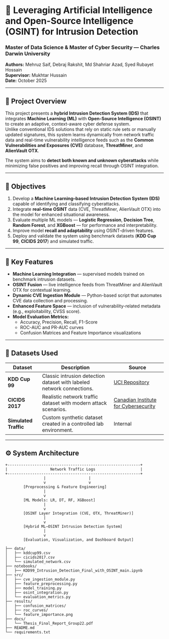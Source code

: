 # 🚀 Leveraging Artificial Intelligence and Open-Source Intelligence (OSINT) for Intrusion Detection

### Master of Data Science & Master of Cyber Security — Charles Darwin University  
**Authors:** Mehruz Saif, Debraj Rakshit, Md Shahriar Azad, Syed Rubayet Hossain  
**Supervisor:** Mukhtar Hussain  
**Date:** October 2025  

---

## 📘 Project Overview

This project presents a **hybrid Intrusion Detection System (IDS)** that integrates **Machine Learning (ML)** with **Open-Source Intelligence (OSINT)** to create an adaptive, context-aware cyber defense system.  
Unlike conventional IDS solutions that rely on static rule sets or manually updated signatures, this system learns dynamically from network traffic data and real-time vulnerability intelligence feeds such as the **Common Vulnerabilities and Exposures (CVE)** database, **ThreatMiner**, and **AlienVault OTX**.

The system aims to **detect both known and unknown cyberattacks** while minimizing false positives and improving recall through OSINT integration.

---

## 🎯 Objectives

1. Develop a **Machine Learning–based Intrusion Detection System (IDS)** capable of identifying and classifying cyberattacks.  
2. Integrate **real-time OSINT** data (CVE, ThreatMiner, AlienVault OTX) into the model for enhanced situational awareness.  
3. Evaluate multiple ML models — **Logistic Regression**, **Decision Tree**, **Random Forest**, and **XGBoost** — for performance and interpretability.  
4. Improve model **recall and adaptability** using OSINT-driven features.  
5. Deploy and validate the system using benchmark datasets (**KDD Cup 99**, **CICIDS 2017**) and simulated traffic.

---

## 🧠 Key Features

- **Machine Learning Integration** — supervised models trained on benchmark intrusion datasets.  
- **OSINT Fusion** — live intelligence feeds from ThreatMiner and AlienVault OTX for contextual learning.  
- **Dynamic CVE Ingestion Module** — Python-based script that automates CVE data collection and processing.  
- **Enhanced Feature Space** — inclusion of vulnerability-related metadata (e.g., exploitability, CVSS score).  
- **Model Evaluation Metrics:**  
  - Accuracy, Precision, Recall, F1-Score  
  - ROC-AUC and PR-AUC curves  
  - Confusion Matrices and Feature Importance visualizations  

---

## 🧩 Datasets Used

| Dataset | Description | Source |
|----------|--------------|--------|
| **KDD Cup 99** | Classic intrusion detection dataset with labeled network connections. | [UCI Repository](https://kdd.ics.uci.edu/databases/kddcup99/kddcup99.html) |
| **CICIDS 2017** | Realistic network traffic dataset with modern attack scenarios. | [Canadian Institute for Cybersecurity](https://www.unb.ca/cic/datasets/ids-2017.html) |
| **Simulated Traffic** | Custom synthetic dataset created in a controlled lab environment. | Internal |

---

## ⚙️ System Architecture

```text
+-----------------------------------------------------------+
|                   Network Traffic Logs                    |
+-----------------------------------------------------------+
                 |                   |
                 v                   v
        [Preprocessing & Feature Engineering]
                 |
                 v
        [ML Models: LR, DT, RF, XGBoost]
                 |
                 v
        [OSINT Layer Integration (CVE, OTX, ThreatMiner)]
                 |
                 v
        [Hybrid ML–OSINT Intrusion Detection System]
                 |
                 v
        [Evaluation, Visualization, and Dashboard Output]

├── data/
│   ├── kddcup99.csv
│   ├── cicids2017.csv
│   └── simulated_network.csv
├── notebooks/
│   ├── KDD99_Intrusion_Detection_Final_with_OSINT_main.ipynb
├── src/
│   ├── cve_ingestion_module.py
│   ├── feature_preprocessing.py
│   ├── model_training.py
│   ├── osint_integration.py
│   └── evaluation_metrics.py
├── results/
│   ├── confusion_matrices/
│   ├── roc_curves/
│   └── feature_importance.png
├── docs/
│   └── Thesis_Final_Report_Group22.pdf
├── README.md
└── requirements.txt
